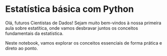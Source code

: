# Estatística básica com Python

Olá, futuros Cientistas de Dados! Sejam muito bem-vindos à nossa primeira aula sobre estatítica, onde vamos desbravar juntos os conceitos fundamentais da estatística.

Neste notebook, vamos explorar os conceitos essenciais de forma prática e direto ao ponto.